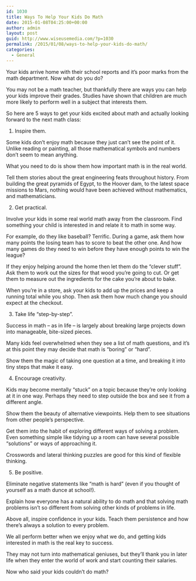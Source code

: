 ```yaml
---
id: 1030
title: Ways To Help Your Kids Do Math
date: 2015-01-08T04:25:00+00:00
author: admin
layout: post
guid: http://www.wiseusemedia.com/?p=1030
permalink: /2015/01/08/ways-to-help-your-kids-do-math/
categories:
  - General
---
```

Your kids arrive home with their school reports and it&#8217;s poor marks from the math department. Now what do you do?

You may not be a math teacher, but thankfully there are ways you can help your kids improve their grades. Studies have shown that children are much more likely to perform well in a subject that interests them.

So here are 5 ways to get your kids excited about math and actually looking forward to the next math class:

1. Inspire them.

Some kids don&#8217;t enjoy math because they just can&#8217;t see the point of it. Unlike reading or painting, all those mathematical symbols and numbers don&#8217;t seem to mean anything.

What you need to do is show them how important math is in the real world.

Tell them stories about the great engineering feats throughout history. From building the great pyramids of Egypt, to the Hoover dam, to the latest space missions to Mars, nothing would have been achieved without mathematics, and mathematicians.

2. Get practical.

Involve your kids in some real world math away from the classroom. Find something your child is interested in and relate it to math in some way.

For example, do they like baseball? Terrific. During a game, ask them how many points the losing team has to score to beat the other one. And how many games do they need to win before they have enough points to win the league?

If they enjoy helping around the home then let them do the &#8220;clever stuff&#8221;. Ask them to work out the sizes for that wood you&#8217;re going to cut. Or get them to measure out the ingredients for the cake you&#8217;re about to bake.

When you&#8217;re in a store, ask your kids to add up the prices and keep a running total while you shop. Then ask them how much change you should expect at the checkout.

3. Take life &#8220;step-by-step&#8221;.

Success in math &#8211; as in life &#8211; is largely about breaking large projects down into manageable, bite-sized pieces.

Many kids feel overwhelmed when they see a list of math questions, and it&#8217;s at this point they may decide that math is &#8220;boring&#8221; or &#8220;hard&#8221;.

Show them the magic of taking one question at a time, and breaking it into tiny steps that make it easy.

4. Encourage creativity.

Kids may become mentally &#8220;stuck&#8221; on a topic because they&#8217;re only looking at it in one way. Perhaps they need to step outside the box and see it from a different angle.

Show them the beauty of alternative viewpoints. Help them to see situations from other people&#8217;s perspective.

Get them into the habit of exploring different ways of solving a problem. Even something simple like tidying up a room can have several possible &#8220;solutions&#8221; or ways of approaching it.

Crosswords and lateral thinking puzzles are good for this kind of flexible thinking.

5. Be positive.

Eliminate negative statements like &#8220;math is hard&#8221; (even if you thought of yourself as a math dunce at school!).

Explain how everyone has a natural ability to do math and that solving math problems isn&#8217;t so different from solving other kinds of problems in life.

Above all, inspire confidence in your kids. Teach them persistence and how there&#8217;s always a solution to every problem.

We all perform better when we enjoy what we do, and getting kids interested in math is the real key to success.

They may not turn into mathematical geniuses, but they&#8217;ll thank you in later life when they enter the world of work and start counting their salaries.

Now who said your kids couldn&#8217;t do math?